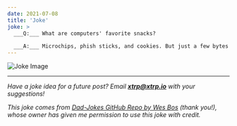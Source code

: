 ```yaml
---
date: 2021-07-08
title: 'Joke'
joke: >
  ___Q:___ What are computers' favorite snacks?
  
  ___A:___ Microchips, phish sticks, and cookies. But just a few bytes of each.
---
```


![Joke Image](https://private.xtrp.io/projects/DailyDeveloperJokes/public_image_server/images/5e12590a84b94.png)

---
*Have a joke idea for a future post? Email **[xtrp@xtrp.io](mailto:xtrp@xtrp.io)** with your suggestions!*

*This joke comes from [Dad-Jokes GitHub Repo by Wes Bos](https://github.com/wesbos/dad-jokes) (thank you!), whose owner has given me permission to use this joke with credit.*

<!-- 
Joke text:
**Q:** What are computers' favorite snacks?

**A:** Microchips, phish sticks, and cookies. But just a few bytes of each.
 -->

